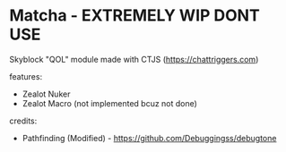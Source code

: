 # Matcha - EXTREMELY WIP DONT USE
Skyblock "QOL" module made with CTJS (https://chattriggers.com)

features: 
  - Zealot Nuker
  - Zealot Macro (not implemented bcuz not done)

credits:
  - Pathfinding (Modified) - https://github.com/Debuggingss/debugtone
